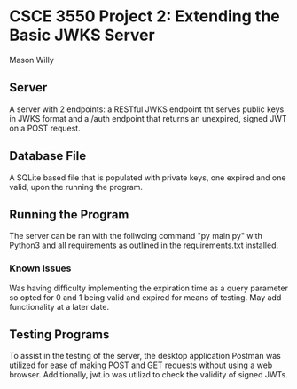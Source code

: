 # CSCE 3550  Project 2: Extending the Basic JWKS Server
Mason Willy

## Server
A server with 2 endpoints: a RESTful JWKS endpoint tht serves public keys in JWKS format and a /auth endpoint that returns an unexpired, signed JWT on a POST request.

## Database File
A SQLite based file that is populated with private keys, one expired and one valid, upon the running the program. 

## Running the Program
The server can be ran with the follwoing command "py main.py" with Python3 and all requirements as outlined in the requirements.txt installed.

### Known Issues
Was having difficulty implementing the expiration time as a query parameter so opted for 0 and 1 being valid and expired for means of testing. May add functionality at a later date.

## Testing Programs
To assist in the testing of the server, the desktop application Postman was utilized for ease of making POST and GET requests without using a web browser. Additionally, jwt.io was utilizd to check the validity of signed JWTs.